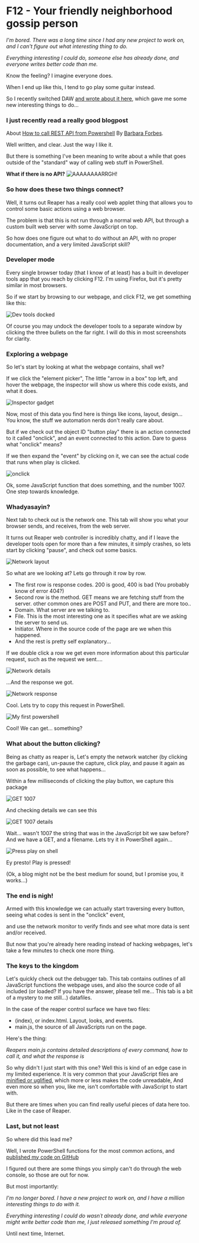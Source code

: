 # F12 - Your friendly neighborhood gossip person

*I'm bored. There was a long time since I had any new project to work on, and I can't figure out what interesting thing to do.*

*Everything interesting I could do, someone else has already done, and everyone writes better code than me.*

Know the feeling? I imagine everyone does.

When I end up like this, I tend to go play some guitar instead.

So I recently switched DAW [and wrote about it here](changingdaw.md "How I switched DAW and lived to tell the tale."), which gave me some new interesting things to do...

### I just recently read a really good blogpost

About [How to call REST API from Powershell](https://4bes.nl/2020/08/23/calling-a-rest-api-from-powershell/) By [Barbara Forbes](https://twitter.com/Ba4bes). 

Well written, and clear. Just the way I like it.

But there is something I've been meaning to write about a while that goes outside of the "standard" way of calling web stuff in PowerShell.

**What if there is no API?**
![AAAAAAAARRGH!](../images/f12/kevin.png)

### So how does these two things connect?

Well, it turns out Reaper has a really cool web applet thing that allows you to control some basic actions using a web browser.

The problem is that this is not run through a normal web API, but through a custom built web server with some JavaScript on top.

So how does one figure out what to do without an API, with no proper documentation, and a very limited JavaScript skill?

### Developer mode

Every single browser today (that I know of at least) has a built in developer tools app that you reach by clicking F12. I'm using Firefox, but it's pretty similar in most browsers.

So if we start by browsing to our webpage, and click F12, we get something like this:

![Dev tools docked](../images/f12/DevToolsDocked.png)

Of course you may undock the developer tools to a separate window by clicking the three bullets on the far right. I will do this in most screenshots for clarity.

### Exploring a webpage

So let's start by looking at what the webpage contains, shall we?

If we click the "element picker", The little "arrow in a box" top left, and hover the webpage, the inspector will show us where this code exists, and what it does.

![Inspector gadget](../images/f12/inspector.gif)

Now, most of this data you find here is things like icons, layout, design... You know, the stuff we automation nerds don't really care about.

But if we check out the object ID "button play" there is an action connected to it called "onclick", and an event connected to this action. Dare to guess what "onclick" means?

If we then expand the "event" by clicking on it, we can see the actual code that runs when play is clicked.

![onclick](../images/f12/onclick.gif)

Ok, some JavaScript function that does something, and the number 1007. One step towards knowledge.

### Whadyasayin?

Next tab to check out is the network one. This tab will show you what your browser sends, and receives, from the web server.

It turns out Reaper web controller is incredibly chatty, and if I leave the developer tools open for more than a few minutes, it simply crashes, so lets start by clicking "pause", and check out some basics.

![Network layout](../images/f12/network.png)

So what are we looking at? Lets go through it row by row.
- The first row is response codes. 200 is good, 400 is bad (You probably know of error 404?)
- Second row is the method. GET means we are fetching stuff from the server. other common ones are POST and PUT, and there are more too..
- Domain. What server are we talking to.
- File. This is the most interesting one as it specifies what are we asking the server to send us.
- Initiator. Where in the source code of the page are we when this happened.
- And the rest is pretty self explanatory...

If we double click a row we get even more information about this particular request, such as the request we sent....

![Network details](../images/f12/networkdetails1.png)

...And the response we got.

![Network response](../images/f12/networkdetails2.png)

Cool. Lets try to copy this request in PowerShell.

![My first powershell](../images/f12/iwr1.png)

Cool! We can get... something?

### What about the button clicking?

Being as chatty as reaper is, Let's empty the network watcher (by clicking the garbage can), un-pause the capture, click play, and pause it again as soon as possible, to see what happens...

Within a few milliseconds of clicking the play button, we capture this package

![GET 1007](../images/f12/1007.png)

And checking details we can see this

![GET 1007 details](../images/f12/1007details.png)

Wait... wasn't 1007 the string that was in the JavaScript bit we saw before? And we have a GET, and a filename. Lets try it in PowerShell again...

![Press play on shell](../images/f12/iwr2.png)

Ey presto! Play is pressed!

(Ok, a blog might not be the best medium for sound, but I promise you, it works...)

### The end is nigh! 

Armed with this knowledge we can actually start traversing every button, seeing what codes is sent in the "onclick" event,

and use the network monitor to verify finds and see what more data is sent and/or received.

But now that you're already here reading instead of hacking webpages, let's take a few minutes to check one more thing.

### The keys to the kingdom

Let's quickly check out the debugger tab.
This tab contains outlines of all JavaScript functions the webpage uses, and also the source code of all included (or loaded? If you have the answer, please tell me... This tab is a bit of a mystery to me still...) datafiles.

In the case of the reaper control surface we have two files:
- (index), or index.html. Layout, looks, and events.
- main.js, the source of all JavaScripts run on the page.

Here's the thing:

*Reapers main.js contains detailed descriptions of every command, how to call it, and what the response is*

So why didn't I just start with this one? Well this is kind of an edge case in my limited experience. It is very common that your JavaScript files are [minified or uglified](https://stackoverflow.com/questions/19694448/whats-the-difference-between-concat-and-uglify-and-minify), which more or less makes the code unreadable, And even more so when you, like me, isn't comfortable with JavaScript to start with.

But there are times when you can find really useful pieces of data here too. Like in the case of Reaper.

### Last, but not least

So where did this lead me?

Well, I wrote PowerShell functions for the most common actions, and [published my code on GitHub](https://github.com/bjompen/PSReaper)

I figured out there are some things you simply can't do through the web console, so those are out for now.

But most importantly:

*I'm no longer bored. I have a new project to work on, and I have a million interesting things to do with it.*

*Everything interesting I could do wasn´t already done, and while everyone might write better code than me, I just released something I'm proud of.*

Until next time, Internet.
